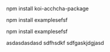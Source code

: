 npm install koi-acchcha-package

npm install examplesefsf


npm install examplesefsf

asdasdasdasd sdfhsdkf  sdfgaskjdgjasd
